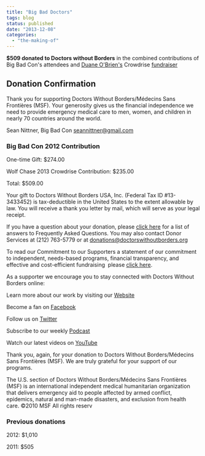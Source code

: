 ```yaml
---
title: "Big Bad Doctors"
tags: blog
status: published
date: "2013-12-08"
categories: 
  - "the-making-of"
---
```


**$509 donated to Doctors without Borders** in the combined contributions of Big Bad Con's attendees and [Duane O'Brien's](https://twitter.com/ATerribleIdea "A Terrible Idea") Crowdrise [fundraiser](http://www.crowdrise.com/wolfchase2013 "Wold Chase 2013")

## Donation Confirmation

Thank you for supporting Doctors Without Borders/Médecins Sans Frontières (MSF). Your generosity gives us the financial independence we need to provide emergency medical care to men, women, and children in nearly 70 countries around the world.

Sean Nittner, Big Bad Con <a href="mailto:seannittner@gmail.com" target="_blank">seannittner@gmail.com</a>

### Big Bad Con 2012 Contribution

One-time Gift: $274.00

Wolf Chase 2013 Crowdrise Contribution: $235.00

Total: $509.00

Your gift to Doctors Without Borders USA, Inc. (Federal Tax ID #13-3433452) is tax-deductible in the United States to the extent allowable by law. You will receive a thank you letter by mail, which will serve as your legal receipt.

If you have a question about your donation, please <a href="http://www.doctorswithoutborders.org/donate/faq/" target="_blank">click here</a> for a list of answers to Frequently Asked Questions. You may also contact Donor Services at (212) 763-5779 or at <a href="mailto:donations@doctorswithoutborders.org" target="_blank">donations@<wbr>doctorswithoutborders.org</a>

To read our Commitment to our Supporters ­a statement of our commitment to independent, needs-based programs, financial transparency, and effective and cost-efficient fundraising ­ please <a href="http://www.doctorswithoutborders.org/donate/donorcommitment.cfm" target="_blank">click here</a>.

As a supporter we encourage you to stay connected with Doctors Without Borders online:

Learn more about our work by visiting our <a href="http://www.doctorswithoutborders.org/" target="_blank">Website</a>

Become a fan on <a href="http://www.facebook.com/msf.english" target="_blank">Facebook</a>

Follow us on <a href="http://www.twitter.com/msf_usa" target="_blank">Twitter</a>

Subscribe to our weekly <a href="http://www.doctorswithoutborders.org/podcast/" target="_blank">Podcast</a>

Watch our latest videos on <a href="http://www.youtube.com/msf" target="_blank">YouTube</a>

Thank you, again, for your donation to Doctors Without Borders/Médecins Sans Frontières (MSF). We are truly grateful for your support of our programs.

The U.S. section of Doctors Without Borders/Médecins Sans Frontières (MSF) is an international independent medical humanitarian organization that delivers emergency aid to people affected by armed conflict, epidemics, natural and man-made disasters, and exclusion from health care. ©2010 MSF All rights reserv

### Previous donations

2012: $1,010

2011: $505
